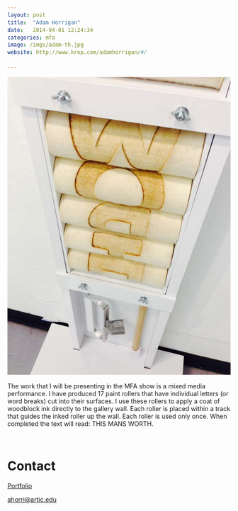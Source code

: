 ```yaml
---
layout: post
title:  "Adam Horrigan"
date:   2014-04-01 12:24:34
categories: mfa
image: /imgs/adam-th.jpg
website: http://www.krop.com/adamhorrigan/#/

---
```


<div class="row">
	<img class="img-responsive" src="/imgs/adam-1.jpg">
</row>
<p class="lead">The work that I will be presenting in the MFA show is a mixed media performance. I have produced 17 paint rollers that have individual letters (or word breaks) cut into their surfaces. I use these rollers to apply a coat of woodblock ink directly to the gallery wall. Each roller is placed within a track that guides the inked roller up the wall. Each roller is used only once. When completed the text will read: THIS MANS WORTH.</p>
<br>
<h1>Contact</h1>
<a href="http://www.krop.com/adamhorrigan/#/"><p class="lead">Portfolio</p></a>
<a href="mailto:ahorri@artic.edu?Subject=Hello%20Adam" target="_top"><p class="lead">ahorri@artic.edu</p></a>